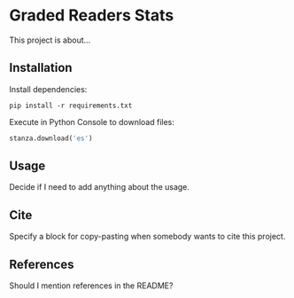 # Graded Readers Stats

This project is about...

## Installation

Install dependencies:
```shell
pip install -r requirements.txt 
```

Execute in Python Console to download files:
```python console
stanza.download('es')
```

## Usage

Decide if I need to add anything about the usage.

## Cite

Specify a block for copy-pasting when somebody wants to cite this project.

## References

Should I mention references in the README?
